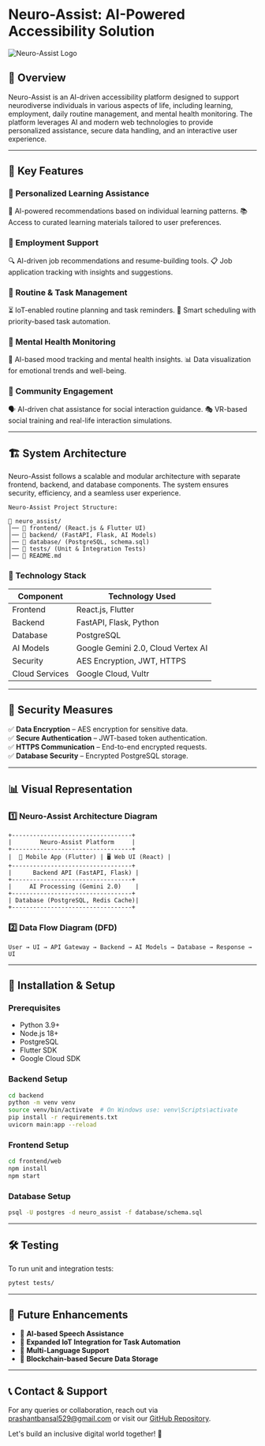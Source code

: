 # Neuro-Assist: AI-Powered Accessibility Solution
![Neuro-Assist Logo](images/neuro-assist-logo.png)

## 📌 Overview
Neuro-Assist is an AI-driven accessibility platform designed to support neurodiverse individuals in various aspects of life, including learning, employment, daily routine management, and mental health monitoring. The platform leverages AI and modern web technologies to provide personalized assistance, secure data handling, and an interactive user experience.

---

## 🎯 Key Features

### 🔹 Personalized Learning Assistance  
🧠 AI-powered recommendations based on individual learning patterns.
📚 Access to curated learning materials tailored to user preferences.

### 🔹 Employment Support  
🔍 AI-driven job recommendations and resume-building tools.
📋 Job application tracking with insights and suggestions.

### 🔹 Routine & Task Management  
⏳ IoT-enabled routine planning and task reminders.
📅 Smart scheduling with priority-based task automation.

### 🔹 Mental Health Monitoring  
💙 AI-based mood tracking and mental health insights.
📊 Data visualization for emotional trends and well-being.

### 🔹 Community Engagement  
🗣️ AI-driven chat assistance for social interaction guidance.
🎭 VR-based social training and real-life interaction simulations.

---

## 🏗️ System Architecture

Neuro-Assist follows a scalable and modular architecture with separate frontend, backend, and database components. The system ensures security, efficiency, and a seamless user experience.

```
Neuro-Assist Project Structure:

📂 neuro_assist/
│── 📂 frontend/ (React.js & Flutter UI)
│── 📂 backend/ (FastAPI, Flask, AI Models)
│── 📂 database/ (PostgreSQL, schema.sql)
│── 📂 tests/ (Unit & Integration Tests)
│── 📜 README.md
```

### 🚀 Technology Stack
| Component        | Technology Used      |
|-----------------|---------------------|
| Frontend        | React.js, Flutter   |
| Backend         | FastAPI, Flask, Python |
| Database        | PostgreSQL          |
| AI Models       | Google Gemini 2.0, Cloud Vertex AI |
| Security        | AES Encryption, JWT, HTTPS |
| Cloud Services  | Google Cloud, Vultr |

---

## 🔐 Security Measures
✅ **Data Encryption** – AES encryption for sensitive data.  
✅ **Secure Authentication** – JWT-based token authentication.  
✅ **HTTPS Communication** – End-to-end encrypted requests.  
✅ **Database Security** – Encrypted PostgreSQL storage.  

---

## 📊 Visual Representation

### **1️⃣ Neuro-Assist Architecture Diagram**
```plaintext
+----------------------------------+
|        Neuro-Assist Platform     |
+----------------------------------+
|  📱 Mobile App (Flutter) | 🖥️ Web UI (React) |
+----------------------------------+
|      Backend API (FastAPI, Flask) |
+----------------------------------+
|     AI Processing (Gemini 2.0)    |
+----------------------------------+
| Database (PostgreSQL, Redis Cache)|
+----------------------------------+
```

### **2️⃣ Data Flow Diagram (DFD)**
```plaintext
User → UI → API Gateway → Backend → AI Models → Database → Response → UI
```

---

## 🚀 Installation & Setup

### **Prerequisites**
- Python 3.9+
- Node.js 18+
- PostgreSQL
- Flutter SDK
- Google Cloud SDK

### **Backend Setup**
```sh
cd backend
python -m venv venv
source venv/bin/activate  # On Windows use: venv\Scripts\activate
pip install -r requirements.txt
uvicorn main:app --reload
```

### **Frontend Setup**
```sh
cd frontend/web
npm install
npm start
```

### **Database Setup**
```sh
psql -U postgres -d neuro_assist -f database/schema.sql
```

---

## 🛠️ Testing

To run unit and integration tests:
```sh
pytest tests/
```

---

## 🎯 Future Enhancements
- 📌 **AI-based Speech Assistance**
- 📌 **Expanded IoT Integration for Task Automation**
- 📌 **Multi-Language Support**
- 📌 **Blockchain-based Secure Data Storage**

---

## 📞 Contact & Support
For any queries or collaboration, reach out via [prashantbansal529@gmail.com](mailto:email@example.com) or visit our [GitHub Repository](https://github.com/neuro-assist).

Let's build an inclusive digital world together! 🚀

